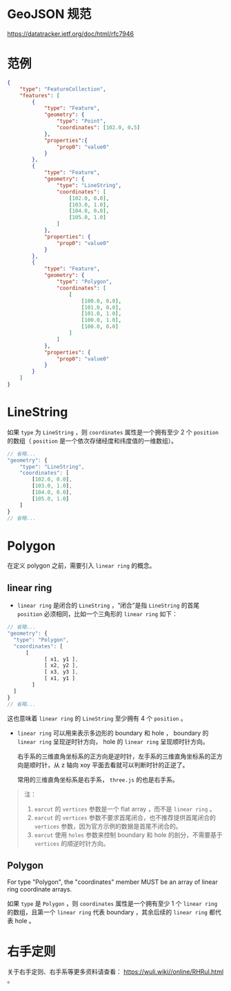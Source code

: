 # GeoJSON 规范

https://datatracker.ietf.org/doc/html/rfc7946



# 范例

```json
{
    "type": "FeatureCollection",
    "features": [
        {
            "type": "Feature",
            "geometry": {
                "type": "Point",
                "coordinates": [102.0, 0.5]
            },
            "properties":{
                "prop0": "value0"
            }
        },
        {
            "type": "Feature",
            "geometry": {
                "type": "LineString",
                "coordinates": [
                    [102.0, 0.0],
                    [103.0, 1.0],
                    [104.0, 0.0],
                    [105.0, 1.0]
                ]
            },
            "properties": {
                "prop0": "value0"
            }
        },
        {
            "type": "Feature",
            "geometry": {
                "type": "Polygon",
                "coordinates": [
                    [
                        [100.0, 0.0],
                        [101.0, 0.0],
                        [101.0, 1.0],
                        [100.0, 1.0],
                        [100.0, 0.0]
                    ]
                ]
            },
            "properties": {
                "prop0": "value0"
            }
        }
    ]
}
```



# LineString

如果 `type` 为 `LineString` ，则 `coordinates` 属性是一个拥有至少 2 个 `position` 的数组（ `position` 是一个依次存储经度和纬度值的一维数组）。

```js
// 省略...
"geometry": {
	"type": "LineString",
	"coordinates": [
		[102.0, 0.0],
		[103.0, 1.0],
		[104.0, 0.0],
		[105.0, 1.0]
	]
}
// 省略...
```



# Polygon

在定义 polygon 之前，需要引入 `linear ring` 的概念。

## linear ring

-  `linear ring` 是闭合的 `LineString` ，“闭合”是指 `LineString` 的首尾 `position` 必须相同，比如一个三角形的 `linear ring` 如下：

  ```js
  // 省略...
  "geometry": {
  	"type": "Polygon",
  	"coordinates": [
  		[
              [ x1, y1 ],
              [ x2, y2 ],
              [ x3, y3 ],
              [ x1, y1 ]
          ]
  	]
  }
  // 省略...
  ```

  这也意味着 `linear ring` 的 `LineString` 至少拥有 4 个 `position` 。

- `linear ring` 可以用来表示多边形的 boundary 和 hole ， boundary 的 `linear ring` 呈现逆时针方向， hole 的 `linear ring` 呈现顺时针方向。

  右手系的三维直角坐标系的正方向是逆时针，左手系的三维直角坐标系的正方向是顺时针，从 z 轴向 xoy 平面去看就可以判断时针的正逆了。

  常用的三维直角坐标系是右手系， `three.js` 的也是右手系。

> 注：
>
> 1.  `earcut` 的 `vertices` 参数是一个 flat array ，而不是 `linear ring` 。
> 2.  `earcut` 的 `vertices` 参数不要求首尾闭合，也不推荐提供首尾闭合的 `vertices` 参数，因为官方示例的数据是首尾不闭合的。
> 3.  `earcut` 使用 `holes` 参数来控制 boundary 和 hole 的剖分，不需要基于 `vertices` 的顺逆时针方向。

## Polygon

For type "Polygon", the "coordinates" member MUST be an array of linear ring coordinate arrays.

如果 `type` 是 `Polygon` ，则 `coordinates` 属性是一个拥有至少 1 个 `linear ring` 的数组，且第一个 `linear ring` 代表 boundary ，其余后续的 `linear ring` 都代表 hole 。



# 右手定则

关于右手定则、右手系等更多资料请查看： https://wuli.wiki//online/RHRul.html 。